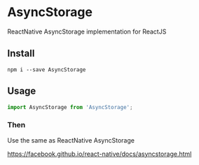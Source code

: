 # AsyncStorage
ReactNative AsyncStorage implementation for ReactJS

## Install
```
npm i --save AsyncStorage
```

## Usage
```javascript
import AsyncStorage from 'AsyncStorage';
````
### Then
Use the same as ReactNative AsyncStorage

https://facebook.github.io/react-native/docs/asyncstorage.html